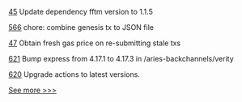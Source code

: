 
[45](https://github.com/hyperledger/firefly-evmconnect/pull/45) Update dependency fftm version to 1.1.5

[566](https://github.com/hyperledger/aries-mobile-agent-react-native/pull/566) chore: combine genesis tx to JSON file

[47](https://github.com/hyperledger/firefly-transaction-manager/pull/47) Obtain fresh gas price on re-submitting stale txs

[621](https://github.com/hyperledger/aries-agent-test-harness/pull/621) Bump express from 4.17.1 to 4.17.3 in /aries-backchannels/verity

[620](https://github.com/hyperledger/aries-agent-test-harness/pull/620) Upgrade actions to latest versions.


[See more >>>](https://start-here.hyperledger.org/pull-requests)
